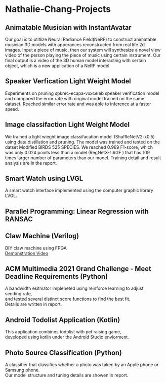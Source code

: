 # Nathalie-Chang-Projects
## Animatable Musician with InstantAvatar
Our goal is to utitlize Neural Radiance Field(NeRF) to construct animatable musician 3D models with apperances reconstructed from real life 2d images. Input a piece of
music, then our system will synthesize a novel view video of the person playing the piece of music using certain instrument. Our final output is a video of the 3D human model interacting with certain object, which is a new application of a NeRF model.

## Speaker Verfication Light Weight Model
Experiments on pruning spkrec-ecapa-voxceleb speaker verification model and compared the error rate with original model trained on the same dataset.
Reached similar error rate and was able to inference at a faster speed.
## Image classifaction Light Weight Model
We trained a light wieght image classifacation model (ShuffleNetV2-x0.5) using data distillation and pruning. The model was trained and tested on the datset Modified BIRDS 525 SPECIES. We reached 0.969 F1-score, which was only 0.024 points less than a model (RegNetX-1.6GF
) that has 109 times larger number of parameters than our model. Training detail and result analysis are in the report.
## Smart Watch using LVGL
A smart watch interface implemented using the computer graphic library LVGL.

## Parallel Programming: Linear Regression with RANSAC

## Claw Machine (Verilog)
DIY claw machine using FPGA  
[Demonstration Video](https://youtu.be/3RMaly5097s)
## ACM Multimedia 2021 Grand Challenge - Meet Deadline Requirements (Python)
A bandwidth esitmator impleneted using reinforce learning to adjust sending rate,  
and tested several distinct score functions to find the best fit.  
Details are written in report.
## Android Todolist Application (Kotlin)
This application combines todolist with pet raising game,  
developed using kotlin under the Android Studio enviorment.
## Photo Source Classification (Python)
A classifier that classifies whether a photo was taken by an Apple phone or Samsung phone.  
Our model structure and tuning details are showen in report.
